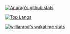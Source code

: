 [![Anurag's github stats](https://github-readme-stats.vercel.app/api?username=gregoriusjimmy&count_private=true&include_all_commits=true$show_icons=true&theme=onedark)](https://github.com/anuraghazra/github-readme-stats)

[![Top Langs](https://github-readme-stats.vercel.app/api/top-langs/?username=gregoriusjimmy&layout=compact&theme=onedark)](https://github.com/anuraghazra/github-readme-stats)

[![willianrod's wakatime stats](https://github-readme-stats.vercel.app/api/wakatime?username=willianrod&theme=onedark)](https://github.com/anuraghazra/github-readme-stats)
